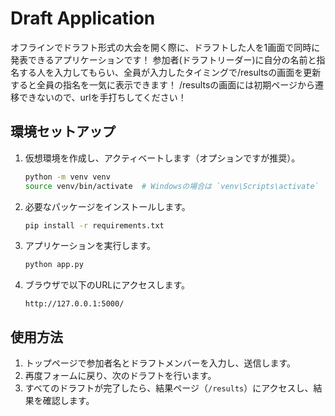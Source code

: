 # Draft Application
オフラインでドラフト形式の大会を開く際に、ドラフトした人を1画面で同時に発表できるアプリケーションです！
参加者(ドラフトリーダー)に自分の名前と指名する人を入力してもらい、全員が入力したタイミングで/resultsの画面を更新すると全員の指名を一気に表示できます！
/resultsの画面には初期ページから遷移できないので、urlを手打ちしてください！

## 環境セットアップ

1. 仮想環境を作成し、アクティベートします（オプションですが推奨）。
    ```sh
    python -m venv venv
    source venv/bin/activate  # Windowsの場合は `venv\Scripts\activate`
    ```

2. 必要なパッケージをインストールします。
    ```sh
    pip install -r requirements.txt
    ```

3. アプリケーションを実行します。
    ```sh
    python app.py
    ```

4. ブラウザで以下のURLにアクセスします。
    ```
    http://127.0.0.1:5000/
    ```

## 使用方法

1. トップページで参加者名とドラフトメンバーを入力し、送信します。
2. 再度フォームに戻り、次のドラフトを行います。
3. すべてのドラフトが完了したら、結果ページ（`/results`）にアクセスし、結果を確認します。
